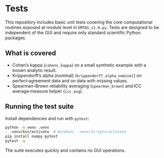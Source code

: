 # Tests

This repository includes basic unit tests covering the core computational routines exposed at module level in `EMTAS_v1.0.py`. Tests are designed to be independent of the GUI and require only standard scientific Python packages.

## What is covered
- Cohen’s kappa (`cohens_kappa`) on a small synthetic example with a known analytic result.
- Krippendorff’s alpha (nominal) (`krippendorff_alpha_nominal`) on perfect‑agreement data and on data with missing values.
- Spearman–Brown reliability averaging (`spearman_brown`) and ICC average‑measure helper (`icc_avg`).

## Running the test suite

Install dependencies and run with `pytest`:

```bash
python -m venv .venv
. .venv/bin/activate  # Windows: .venv\Scripts\activate
pip install numpy pytest
pytest -q
```

The suite executes quickly and contains no GUI operations.
